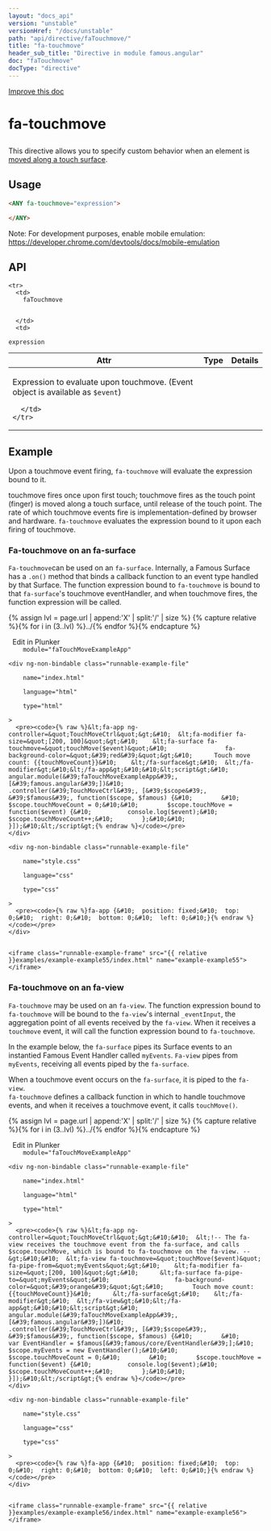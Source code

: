 ```yaml
---
layout: "docs_api"
version: "unstable"
versionHref: "/docs/unstable"
path: "api/directive/faTouchmove/"
title: "fa-touchmove"
header_sub_title: "Directive in module famous.angular"
doc: "faTouchmove"
docType: "directive"
---
```


<div class="improve-docs">
  <a href='https://github.com/Famous/famous-angular/edit/master/src/scripts/directives/fa-touchmove.js#L1'>
    Improve this doc
  </a>
</div>





<h1 class="api-title">

  fa-touchmove



</h1>





This directive allows you to specify custom behavior when an element is <a href="https://developer.mozilla.org/en-US/docs/Web/Reference/Events/touchmove">moved along a touch surface</a>.






  
<h2 id="usage">Usage</h2>
  
```html
<ANY fa-touchmove="expression">

</ANY>
```

Note:  For development purposes, enable mobile emulation: https://developer.chrome.com/devtools/docs/mobile-emulation
  
  
<h2 id="api" style="clear:both;">API</h2>

<table class="table" style="margin:0;">
  <thead>
    <tr>
      <th>Attr</th>
      <th>Type</th>
      <th>Details</th>
    </tr>
  </thead>
  <tbody>
    
    <tr>
      <td>
        faTouchmove
        
        
      </td>
      <td>
        
  <code>expression</code>
      </td>
      <td>
        <p>Expression to evaluate upon touchmove. (Event object is available as <code>$event</code>)</p>

        
      </td>
    </tr>
    
  </tbody>
</table>

  

  



<h2 id="example">Example</h2><p>Upon a touchmove event firing, <code>fa-touchmove</code> will evaluate the expression bound to it.</p>
<p>touchmove fires once upon first touch; touchmove fires as the touch point (finger) is moved along a touch surface, until release of the touch point.
The rate of which touchmove events fire is implementation-defined by browser and hardware.
<code>fa-touchmove</code> evaluates the expression bound to it upon each firing of touchmove.</p>
<h3 id="fa-touchmove-on-an-fa-surface">Fa-touchmove on an fa-surface</h3>
<p><code>Fa-touchmove</code>can be used on an <code>fa-surface</code>.  Internally, a Famous Surface has a <code>.on()</code> method that binds a callback function to an event type handled by that Surface.
 The function expression bound to <code>fa-touchmove</code> is bound to that <code>fa-surface</code>&#39;s touchmove eventHandler, and when touchmove fires, the function expression will be called. </p>
<p> 

{% assign lvl = page.url | append:'X' | split:'/' | size %}
{% capture relative %}{% for i in (3..lvl) %}../{% endfor %}{% endcapture %}

<div>
  <a ng-click="openPlunkr('{{ relative }}examples/example-example55')" class="btn pull-right">
    <i class="glyphicon glyphicon-edit">&nbsp;</i>
    Edit in Plunker</a>
  <div class="runnable-example" path="examples/example-example55"
      
        module="faTouchMoveExampleApp"
      
  >

   
    <div ng-non-bindable class="runnable-example-file"
      
        name="index.html"
      
        language="html"
      
        type="html"
      
    >
      <pre><code>{% raw %}&lt;fa-app ng-controller=&quot;TouchMoveCtrl&quot;&gt;&#10;  &lt;fa-modifier fa-size=&quot;[200, 100]&quot;&gt;&#10;    &lt;fa-surface fa-touchmove=&quot;touchMove($event)&quot;&#10;                fa-background-color=&quot;&#39;red&#39;&quot;&gt;&#10;      Touch move count: {{touchMoveCount}}&#10;    &lt;/fa-surface&gt;&#10;  &lt;/fa-modifier&gt;&#10;&lt;/fa-app&gt;&#10;&#10;&lt;script&gt;&#10;  angular.module(&#39;faTouchMoveExampleApp&#39;, [&#39;famous.angular&#39;])&#10;    .controller(&#39;TouchMoveCtrl&#39;, [&#39;$scope&#39;, &#39;$famous&#39;, function($scope, $famous) {&#10;        &#10;        $scope.touchMoveCount = 0;&#10;&#10;        $scope.touchMove = function($event) {&#10;          console.log($event);&#10;          $scope.touchMoveCount++;&#10;        };&#10;&#10;    }]);&#10;&lt;/script&gt;{% endraw %}</code></pre>
    </div>
  
    <div ng-non-bindable class="runnable-example-file"
      
        name="style.css"
      
        language="css"
      
        type="css"
      
    >
      <pre><code>{% raw %}fa-app {&#10;  position: fixed;&#10;  top: 0;&#10;  right: 0;&#10;  bottom: 0;&#10;  left: 0;&#10;}{% endraw %}</code></pre>
    </div>
  

    <iframe class="runnable-example-frame" src="{{ relative }}examples/example-example55/index.html" name="example-example55"></iframe>
  </div>
</div>


</p>
<h3 id="fa-touchmove-on-an-fa-view">Fa-touchmove on an fa-view</h3>
<p><code>Fa-touchmove</code> may be used on an <code>fa-view</code>.  The function expression bound to <code>fa-touchmove</code> will be bound to the <code>fa-view</code>&#39;s internal <code>_eventInput</code>, the aggregation point of all events received by the <code>fa-view</code>.  When it receives a <code>touchmove</code> event, it will call the function expression bound to <code>fa-touchmove</code>.</p>
<p>In the example below, the <code>fa-surface</code> pipes its Surface events to an instantied Famous Event Handler called <code>myEvents</code>.
<code>Fa-view</code> pipes from <code>myEvents</code>, receiving all events piped by the <code>fa-surface</code>.</p>
<p>When a touchmove event occurs on the <code>fa-surface</code>, it is piped to the <code>fa-view</code>.<br><code>fa-touchmove</code> defines a callback function in which to handle touchmove events, and when it receives a touchmove event, it calls <code>touchMove()</code>. </p>
<p> 

{% assign lvl = page.url | append:'X' | split:'/' | size %}
{% capture relative %}{% for i in (3..lvl) %}../{% endfor %}{% endcapture %}

<div>
  <a ng-click="openPlunkr('{{ relative }}examples/example-example56')" class="btn pull-right">
    <i class="glyphicon glyphicon-edit">&nbsp;</i>
    Edit in Plunker</a>
  <div class="runnable-example" path="examples/example-example56"
      
        module="faTouchMoveExampleApp"
      
  >

   
    <div ng-non-bindable class="runnable-example-file"
      
        name="index.html"
      
        language="html"
      
        type="html"
      
    >
      <pre><code>{% raw %}&lt;fa-app ng-controller=&quot;TouchMoveCtrl&quot;&gt;&#10;&#10;  &lt;!-- The fa-view receives the touchmove event from the fa-surface, and calls $scope.touchMove, which is bound to fa-touchmove on the fa-view. --&gt;&#10;&#10;  &lt;fa-view fa-touchmove=&quot;touchMove($event)&quot; fa-pipe-from=&quot;myEvents&quot;&gt;&#10;    &lt;fa-modifier fa-size=&quot;[200, 100]&quot;&gt;&#10;      &lt;fa-surface fa-pipe-to=&quot;myEvents&quot;&#10;                  fa-background-color=&quot;&#39;orange&#39;&quot;&gt;&#10;        Touch move count: {{touchMoveCount}}&#10;      &lt;/fa-surface&gt;&#10;    &lt;/fa-modifier&gt;&#10;  &lt;/fa-view&gt;&#10;&lt;/fa-app&gt;&#10;&#10;&lt;script&gt;&#10;  angular.module(&#39;faTouchMoveExampleApp&#39;, [&#39;famous.angular&#39;])&#10;    .controller(&#39;TouchMoveCtrl&#39;, [&#39;$scope&#39;, &#39;$famous&#39;, function($scope, $famous) {&#10;        &#10;        var EventHandler = $famous[&#39;famous/core/EventHandler&#39;];&#10;        $scope.myEvents = new EventHandler();&#10;&#10;        $scope.touchMoveCount = 0;&#10;        &#10;        $scope.touchMove = function($event) {&#10;          console.log($event);&#10;          $scope.touchMoveCount++;&#10;        };&#10;&#10;    }]);&#10;&lt;/script&gt;{% endraw %}</code></pre>
    </div>
  
    <div ng-non-bindable class="runnable-example-file"
      
        name="style.css"
      
        language="css"
      
        type="css"
      
    >
      <pre><code>{% raw %}fa-app {&#10;  position: fixed;&#10;  top: 0;&#10;  right: 0;&#10;  bottom: 0;&#10;  left: 0;&#10;}{% endraw %}</code></pre>
    </div>
  

    <iframe class="runnable-example-frame" src="{{ relative }}examples/example-example56/index.html" name="example-example56"></iframe>
  </div>
</div>


</p>



